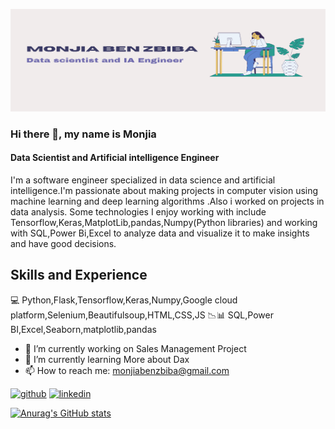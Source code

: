 ![I am a Data Scientist and Artificial intelligence enthusiast](Banner1.png)

### Hi there 👋, my name is Monjia
#### Data Scientist and Artificial intelligence Engineer

I'm a software engineer specialized in data science and artificial intelligence.I'm passionate about making projects in computer vision using machine learning and deep learning algorithms .Also i worked on projects in data analysis. Some technologies I enjoy working with include Tensorflow,Keras,MatplotLib,pandas,Numpy(Python libraries) and working with SQL,Power Bi,Excel to analyze data and visualize it to make insights and have good decisions.

## Skills and Experience

💻 Python,Flask,Tensorflow,Keras,Numpy,Google cloud platform,Selenium,Beautifulsoup,HTML,CSS,JS
📉📊 SQL,Power BI,Excel,Seaborn,matplotlib,pandas 


- 🔭 I’m currently working on Sales Management Project 
- 🌱 I’m currently learning More about Dax 
- 📫 How to reach me: monjiabenzbiba@gmail.com 


[<img src='https://cdn.jsdelivr.net/npm/simple-icons@3.0.1/icons/github.svg' alt='github' height='40'>](https://github.com/https://github.com/MonjiaBN)  [<img src='https://cdn.jsdelivr.net/npm/simple-icons@3.0.1/icons/linkedin.svg' alt='linkedin' height='40'>](https://www.linkedin.com/in/https://www.linkedin.com/in/monjia-ben-zbiba-23b8a0154//)  


[![Anurag's GitHub stats](https://github-readme-stats.vercel.app/api?username=MonjiaBN)](https://github.com/anuraghazra/github-readme-stats)



















